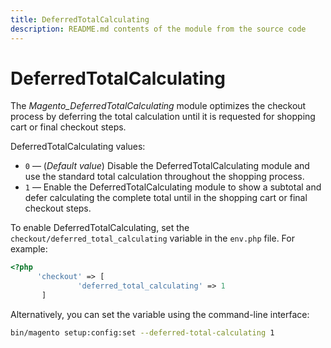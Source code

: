 ```yaml
---
title: DeferredTotalCalculating
description: README.md contents of the module from the source code
---
```


# DeferredTotalCalculating

The _Magento_DeferredTotalCalculating_ module optimizes the checkout process by deferring the total calculation until it is requested for shopping cart or final checkout steps.

DeferredTotalCalculating values:

-  `0` — (_Default value_) Disable the DeferredTotalCalculating module and use the standard total calculation throughout the shopping process.
-  `1` — Enable the DeferredTotalCalculating module to show a subtotal and defer calculating the complete total until in the shopping cart or final checkout steps.

To enable DeferredTotalCalculating, set the `checkout/deferred_total_calculating` variable in the `env.php` file. For example:

```php
<?php
      'checkout' => [
               'deferred_total_calculating' => 1
       ]
```

Alternatively, you can set the variable using the command-line interface:

```bash
bin/magento setup:config:set --deferred-total-calculating 1
```
